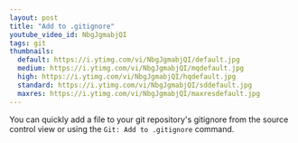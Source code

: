 ```yaml
---
layout: post
title: "Add to .gitignore"
youtube_video_id: NbgJgmabjQI
tags: git
thumbnails:
  default: https://i.ytimg.com/vi/NbgJgmabjQI/default.jpg
  medium: https://i.ytimg.com/vi/NbgJgmabjQI/mqdefault.jpg
  high: https://i.ytimg.com/vi/NbgJgmabjQI/hqdefault.jpg
  standard: https://i.ytimg.com/vi/NbgJgmabjQI/sddefault.jpg
  maxres: https://i.ytimg.com/vi/NbgJgmabjQI/maxresdefault.jpg
---
```


You can quickly add a file to your git repository's gitignore from the source control view or using the `Git: Add to .gitignore` command.
